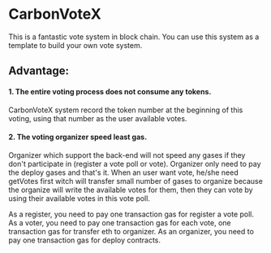 # CarbonVoteX

This is a fantastic vote system in block chain. You can use this system as a template to build your own vote system.


## Advantage:
#### 1. The entire voting process does not consume any tokens.
CarbonVoteX system record the token number at the beginning of this voting, using that number as the user available votes.
#### 2. The voting organizer speed least gas.
Organizer which support the back-end will not speed any gases if they don't participate in (register a vote poll or vote).
Organizer only need to pay the deploy gases and that's it.
When an user want vote, he/she need getVotes first witch will transfer small number of gases to organize because the organize will write the available votes for them,
then they can vote by using their available votes in this vote poll.

As a register, you need to pay one transaction gas for register a vote poll.
As a voter, you need to pay one transaction gas for each vote, one transaction gas for transfer eth to organizer.
As an organizer, you need to pay one transaction gas for deploy contracts.







